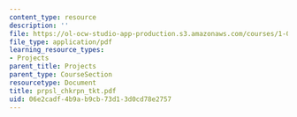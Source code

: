 ```yaml
---
content_type: resource
description: ''
file: https://ol-ocw-studio-app-production.s3.amazonaws.com/courses/1-054-mechanics-and-design-of-concrete-structures-spring-2004/06e2cadf4b9ab9cb73d13d0cd78e2757_prpsl_chkrpn_tkt.pdf
file_type: application/pdf
learning_resource_types:
- Projects
parent_title: Projects
parent_type: CourseSection
resourcetype: Document
title: prpsl_chkrpn_tkt.pdf
uid: 06e2cadf-4b9a-b9cb-73d1-3d0cd78e2757
---
```

